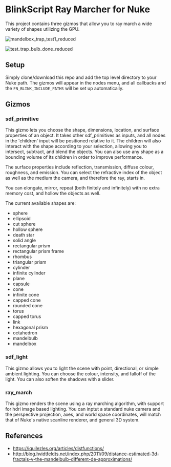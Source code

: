# BlinkScript Ray Marcher for Nuke

This project contains three gizmos that allow you to ray march a wide variety of shapes utilizing the GPU.

![mandelbox_trap_test1_reduced](https://user-images.githubusercontent.com/21975584/164967826-a08327e6-a1d4-448b-823b-94f06df8f16d.png)

![test_trap_bulb_done_reduced](https://user-images.githubusercontent.com/21975584/164971000-9af61158-432b-427e-ae3d-64b21342596c.png)

## Setup

Simply clone/download this repo and add the top level directory to your Nuke path. The gizmos will appear in the nodes menu, and all callbacks and the `FN_BLINK_INCLUDE_PATHS` will be set up automatically.

## Gizmos

### sdf_primitive

This gizmo lets you choose the shape, dimensions, location, and surface properties of an object. It takes other sdf_primitives as inputs, and all nodes in the 'children' input will be positioned relative to it. The children will also interact with the shape according to your selection, allowing you to intersect, subtract, and blend the objects. You can also use any shape as a bounding volume of its children in order to improve performance.

The surface properties include reflection, transmission, diffuse colour, roughness, and emission. You can select the refractive index of the object as well as the medium the camera, and therefore the ray, starts in.

You can elongate, mirror, repeat (both finitely and infinitely) with no extra memory cost, and hollow the objects as well.

The current available shapes are:
- sphere
- ellipsoid
- cut sphere
- hollow sphere
- death star
- solid angle
- rectangular prism
- rectangular prism frame
- rhombus
- triangular prism
- cylinder
- infinite cylinder
- plane
- capsule
- cone
- infinite cone
- capped cone
- rounded cone
- torus
- capped torus
- link
- hexagonal prism
- octahedron
- mandelbulb
- mandelbox

### sdf_light

This gizmo allows you to light the scene with point, directional, or simple ambient lighting. You can choose the colour, intensity, and falloff of the light. You can also soften the shadows with a slider.

### ray_march

This gizmo renders the scene using a ray marching algorithm, with support for hdri image based lighting. You can inptut a standard nuke camera and the perspective projection, axes, and world space coordinates, will match that of Nuke's native scanline renderer, and general 3D system.

## References
- https://iquilezles.org/articles/distfunctions/
- http://blog.hvidtfeldts.net/index.php/2011/09/distance-estimated-3d-fractals-v-the-mandelbulb-different-de-approximations/
